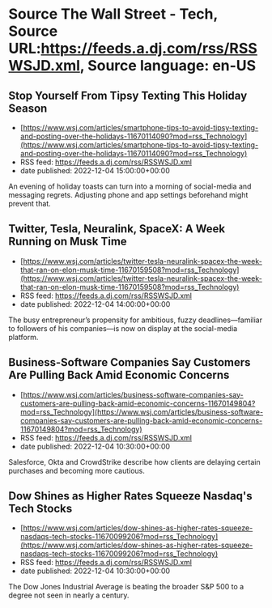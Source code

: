# Source The Wall Street - Tech, Source URL:https://feeds.a.dj.com/rss/RSSWSJD.xml, Source language: en-US

## Stop Yourself From Tipsy Texting This Holiday Season
 - [https://www.wsj.com/articles/smartphone-tips-to-avoid-tipsy-texting-and-posting-over-the-holidays-11670114090?mod=rss_Technology](https://www.wsj.com/articles/smartphone-tips-to-avoid-tipsy-texting-and-posting-over-the-holidays-11670114090?mod=rss_Technology)
 - RSS feed: https://feeds.a.dj.com/rss/RSSWSJD.xml
 - date published: 2022-12-04 15:00:00+00:00

An evening of holiday toasts can turn into a morning of social-media and messaging regrets. Adjusting phone and app settings beforehand might prevent that.

## Twitter, Tesla, Neuralink, SpaceX: A Week Running on Musk Time
 - [https://www.wsj.com/articles/twitter-tesla-neuralink-spacex-the-week-that-ran-on-elon-musk-time-11670159508?mod=rss_Technology](https://www.wsj.com/articles/twitter-tesla-neuralink-spacex-the-week-that-ran-on-elon-musk-time-11670159508?mod=rss_Technology)
 - RSS feed: https://feeds.a.dj.com/rss/RSSWSJD.xml
 - date published: 2022-12-04 14:00:00+00:00

The busy entrepreneur’s propensity for ambitious, fuzzy deadlines—familiar to followers of his companies—is now on display at the social-media platform.

## Business-Software Companies Say Customers Are Pulling Back Amid Economic Concerns
 - [https://www.wsj.com/articles/business-software-companies-say-customers-are-pulling-back-amid-economic-concerns-11670149804?mod=rss_Technology](https://www.wsj.com/articles/business-software-companies-say-customers-are-pulling-back-amid-economic-concerns-11670149804?mod=rss_Technology)
 - RSS feed: https://feeds.a.dj.com/rss/RSSWSJD.xml
 - date published: 2022-12-04 10:30:00+00:00

Salesforce, Okta and CrowdStrike describe how clients are delaying certain purchases and becoming more cautious.

## Dow Shines as Higher Rates Squeeze Nasdaq's Tech Stocks
 - [https://www.wsj.com/articles/dow-shines-as-higher-rates-squeeze-nasdaqs-tech-stocks-11670099206?mod=rss_Technology](https://www.wsj.com/articles/dow-shines-as-higher-rates-squeeze-nasdaqs-tech-stocks-11670099206?mod=rss_Technology)
 - RSS feed: https://feeds.a.dj.com/rss/RSSWSJD.xml
 - date published: 2022-12-04 10:30:00+00:00

The Dow Jones Industrial Average is beating the broader S&amp;P 500 to a degree not seen in nearly a century.
